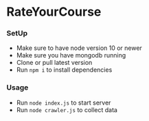 # RateYourCourse

### SetUp

- Make sure to have node version 10 or newer
- Make sure you have mongodb running
- Clone or pull latest version
- Run `npm i` to install dependencies

### Usage

- Run `node index.js` to start server
- Run `node crawler.js` to collect data
